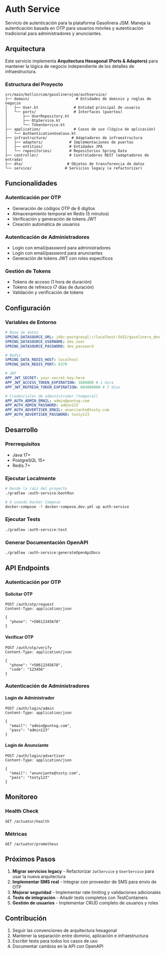 # Auth Service

Servicio de autenticación para la plataforma Gasolinera JSM. Maneja la autenticación basada en OTP para usuarios móviles y autenticación tradicional para administradores y anunciantes.

## Arquitectura

Este servicio implementa **Arquitectura Hexagonal (Ports & Adapters)** para mantener la lógica de negocio independiente de los detalles de infraestructura.

### Estructura del Proyecto

```
src/main/kotlin/com/gasolinerajsm/authservice/
├── domain/                     # Entidades de dominio y reglas de negocio
│   ├── User.kt                # Entidad principal de usuario
│   └── ports/                 # Interfaces (puertos)
│       ├── UserRepository.kt
│       ├── OtpService.kt
│       └── TokenService.kt
├── application/               # Casos de uso (lógica de aplicación)
│   └── AuthenticationUseCase.kt
├── infrastructure/           # Adaptadores de infraestructura
│   ├── adapters/            # Implementaciones de puertos
│   ├── entities/            # Entidades JPA
│   └── repositories/        # Repositorios Spring Data
├── controller/              # Controladores REST (adaptadores de entrada)
├── dto/                    # Objetos de transferencia de datos
└── service/               # Servicios legacy (a refactorizar)
```

## Funcionalidades

### Autenticación por OTP

- Generación de códigos OTP de 6 dígitos
- Almacenamiento temporal en Redis (5 minutos)
- Verificación y generación de tokens JWT
- Creación automática de usuarios

### Autenticación de Administradores

- Login con email/password para administradores
- Login con email/password para anunciantes
- Generación de tokens JWT con roles específicos

### Gestión de Tokens

- Tokens de acceso (1 hora de duración)
- Tokens de refresco (7 días de duración)
- Validación y verificación de tokens

## Configuración

### Variables de Entorno

```yaml
# Base de datos
SPRING_DATASOURCE_URL: jdbc:postgresql://localhost:5432/gasolinera_dev
SPRING_DATASOURCE_USERNAME: dev_user
SPRING_DATASOURCE_PASSWORD: dev_password

# Redis
SPRING_DATA_REDIS_HOST: localhost
SPRING_DATA_REDIS_PORT: 6379

# JWT
APP_JWT_SECRET: your-secret-key-here
APP_JWT_ACCESS_TOKEN_EXPIRATION: 3600000 # 1 hora
APP_JWT_REFRESH_TOKEN_EXPIRATION: 604800000 # 7 días

# Credenciales de administrador (temporal)
APP_AUTH_ADMIN_EMAIL: admin@puntog.com
APP_AUTH_ADMIN_PASSWORD: admin123
APP_AUTH_ADVERTISER_EMAIL: anunciante@tosty.com
APP_AUTH_ADVERTISER_PASSWORD: tosty123
```

## Desarrollo

### Prerrequisitos

- Java 17+
- PostgreSQL 15+
- Redis 7+

### Ejecutar Localmente

```bash
# Desde la raíz del proyecto
./gradlew :auth-service:bootRun

# O usando Docker Compose
docker-compose -f docker-compose.dev.yml up auth-service
```

### Ejecutar Tests

```bash
./gradlew :auth-service:test
```

### Generar Documentación OpenAPI

```bash
./gradlew :auth-service:generateOpenApiDocs
```

## API Endpoints

### Autenticación por OTP

#### Solicitar OTP

```http
POST /auth/otp/request
Content-Type: application/json

{
  "phone": "+50612345678"
}
```

#### Verificar OTP

```http
POST /auth/otp/verify
Content-Type: application/json

{
  "phone": "+50612345678",
  "code": "123456"
}
```

### Autenticación de Administradores

#### Login de Administrador

```http
POST /auth/login/admin
Content-Type: application/json

{
  "email": "admin@puntog.com",
  "pass": "admin123"
}
```

#### Login de Anunciante

```http
POST /auth/login/advertiser
Content-Type: application/json

{
  "email": "anunciante@tosty.com",
  "pass": "tosty123"
}
```

## Monitoreo

### Health Check

```http
GET /actuator/health
```

### Métricas

```http
GET /actuator/prometheus
```

## Próximos Pasos

1. **Migrar servicios legacy** - Refactorizar `JwtService` y `UserService` para usar la nueva arquitectura
2. **Implementar SMS real** - Integrar con proveedor de SMS para envío de OTP
3. **Mejorar seguridad** - Implementar rate limiting y validaciones adicionales
4. **Tests de integración** - Añadir tests completos con TestContainers
5. **Gestión de usuarios** - Implementar CRUD completo de usuarios y roles

## Contribución

1. Seguir las convenciones de arquitectura hexagonal
2. Mantener la separación entre dominio, aplicación e infraestructura
3. Escribir tests para todos los casos de uso
4. Documentar cambios en la API con OpenAPI

